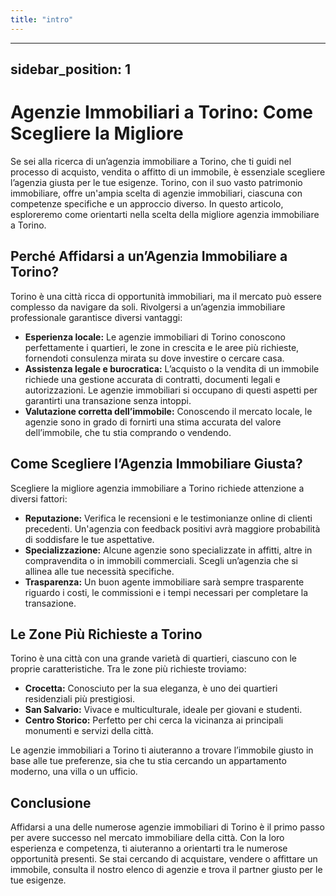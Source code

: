 ```yaml
---
title: "intro"
---
```


---
sidebar_position: 1
---

# Agenzie Immobiliari a Torino: Come Scegliere la Migliore

Se sei alla ricerca di un’agenzia immobiliare a Torino, che ti guidi nel processo di acquisto, vendita o affitto di un immobile, è essenziale scegliere l’agenzia giusta per le tue esigenze. Torino, con il suo vasto patrimonio immobiliare, offre un'ampia scelta di agenzie immobiliari, ciascuna con competenze specifiche e un approccio diverso. In questo articolo, esploreremo come orientarti nella scelta della migliore agenzia immobiliare a Torino.

## Perché Affidarsi a un’Agenzia Immobiliare a Torino?

Torino è una città ricca di opportunità immobiliari, ma il mercato può essere complesso da navigare da soli. Rivolgersi a un’agenzia immobiliare professionale garantisce diversi vantaggi:

* **Esperienza locale:** Le agenzie immobiliari di Torino conoscono perfettamente i quartieri, le zone in crescita e le aree più richieste, fornendoti consulenza mirata su dove investire o cercare casa.
* **Assistenza legale e burocratica:** L’acquisto o la vendita di un immobile richiede una gestione accurata di contratti, documenti legali e autorizzazioni. Le agenzie immobiliari si occupano di questi aspetti per garantirti una transazione senza intoppi.
* **Valutazione corretta dell’immobile:** Conoscendo il mercato locale, le agenzie sono in grado di fornirti una stima accurata del valore dell’immobile, che tu stia comprando o vendendo.

## Come Scegliere l’Agenzia Immobiliare Giusta?

Scegliere la migliore agenzia immobiliare a Torino richiede attenzione a diversi fattori:

* **Reputazione:** Verifica le recensioni e le testimonianze online di clienti precedenti. Un'agenzia con feedback positivi avrà maggiore probabilità di soddisfare le tue aspettative.
* **Specializzazione:** Alcune agenzie sono specializzate in affitti, altre in compravendita o in immobili commerciali. Scegli un’agenzia che si allinea alle tue necessità specifiche.
* **Trasparenza:** Un buon agente immobiliare sarà sempre trasparente riguardo i costi, le commissioni e i tempi necessari per completare la transazione.

## Le Zone Più Richieste a Torino

Torino è una città con una grande varietà di quartieri, ciascuno con le proprie caratteristiche. Tra le zone più richieste troviamo:

* **Crocetta:** Conosciuto per la sua eleganza, è uno dei quartieri residenziali più prestigiosi.
* **San Salvario:** Vivace e multiculturale, ideale per giovani e studenti.
* **Centro Storico:** Perfetto per chi cerca la vicinanza ai principali monumenti e servizi della città.

Le agenzie immobiliari a Torino ti aiuteranno a trovare l’immobile giusto in base alle tue preferenze, sia che tu stia cercando un appartamento moderno, una villa o un ufficio.

## Conclusione

Affidarsi a una delle numerose agenzie immobiliari di Torino è il primo passo per avere successo nel mercato immobiliare della città. Con la loro esperienza e competenza, ti aiuteranno a orientarti tra le numerose opportunità presenti. Se stai cercando di acquistare, vendere o affittare un immobile, consulta il nostro elenco di agenzie e trova il partner giusto per le tue esigenze.
